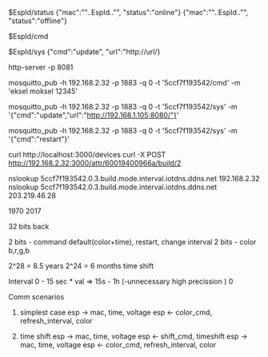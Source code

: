 


$EspId/status
{\"mac\":\""..EspId.."\", \"status\":\"online\"}
{\"mac\":\""..EspId.."\", \"status\":\"offline\"}


$EspId/cmd

$EspId/sys
{"cmd":"update", "url":"http://url/}

http-server -p 8081

mosquitto_pub -h 192.168.2.32 -p 1883 -q 0 -t  '5ccf7f193542/cmd' -m 'eksel moksel 12345'

mosquitto_pub -h 192.168.2.32 -p 1883 -q 0 -t  '5ccf7f193542/sys' -m '{"cmd":"update","url":"http://192.168.1.105:8080/"}'
 
mosquitto_pub -h 192.168.2.32 -p 1883 -q 0 -t  '5ccf7f193542/sys' -m '{"cmd":"restart"}'
 
 
 
 curl  http://localhost:3000/devices 
curl -X POST http://192.168.2.32:3000/attr/60019400966a/build/2

nslookup 5ccf7f193542.0.3.build.mode.interval.iotdns.ddns.net 192.168.2.32
nslookup 5ccf7f193542.0.3.build.mode.interval.iotdns.ddns.net 203.219.46.28

 
 1970
 2017
 
32 bits back

2 bits - command default(color+time), restart, change interval
2 bits - color b,r,g,b

2^28 = 8.5 years
2^24 = 6 months time shift


Interval 
0 - 15 sec * val => 15s - 1h (-unnecessary high precission )
0


Comm scenarios
1. simplest case
esp -> mac, time, voltage
esp <- color_cmd, refresh_interval, color

2. time shift
esp -> mac, time, voltage
esp <- shift_cmd, timeshift
esp -> mac, time, voltage
esp <- color_cmd, refresh_interval, color

